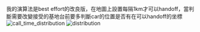 我的演算法是best effort的改良版，在地圖上設置每隔1km才可以handoff，當判斷需要改變接受的基地台前要多判斷car的位置是否有在可以handoff的坐標
![call_time_distribution](https://user-images.githubusercontent.com/62092634/147370684-17631147-f7f4-4ab0-986b-379cbdb3294c.png)
![distribution](https://user-images.githubusercontent.com/62092634/147370685-5bd8fc8a-98cb-47e3-8be0-0cdd3950856a.png)
